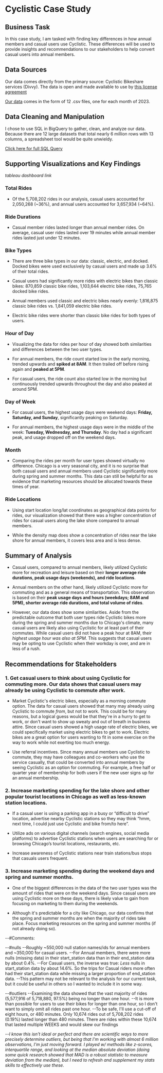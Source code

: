 # Cyclistic Case Study 

## Business Task

  In this case study, I am tasked with finding key differences in how annual members and casual users use Cyclistic. These differences will be used to provide insights and recommendations to our stakeholders to help convert casual users into annual members.

  
## Data Sources

  Our data comes directly from the primary source: Cyclistic Bikeshare services (Divvy). The data is open and made available to use by [this license agreement](https://divvybikes.com/data-license-agreement)
  
  [Our data](https://divvy-tripdata.s3.amazonaws.com/index.html) comes in the form of 12 .csv files, one for each month of 2023.


## Data Cleaning and Manipulation

  I chose to use SQL in BigQuery to gather, clean, and analyze our data. Because there are 12 large datasets that total nearly 6 million rows with 13 columns, a spreadsheet tool would be quite unwieldy.
  
  [Click here for full SQL Query](https://github.com/TankaJahari/cyclistic.charliesun/blob/main/Data%20Cleaning%20and%20Manipulation.sql)


## Supporting Visualizations and Key Findings

*tableau dashboard link*

### Total Rides

 - Of the 5,708,202 rides in our analysis, casual users accounted for 2,050,268 (~36%), and annual users accounted for 3,657,934 (~64%).

### Ride Durations

 - Casual member rides lasted longer than annual member rides. On average, casual user rides lasted over 19 minutes while annual member rides lasted just under 12 minutes.

### Bike Types

 - There are three bike types in our data: classic, electric, and docked. Docked bikes were used exclusively by casual users and made up 3.6% of their total rides. 

 - Casual users had significantly more rides with electric bikes than classic bikes: 870,859 classic bike rides, 1,103,644 electric bike rides, 75,765 docked bike rides.

 - Annual members used classic and electric bikes nearly evenly: 1,816,875 classic bike rides vs. 1,841,059 electric bike rides.

 - Electric bike rides were shorter than classic bike rides for both types of users. 

### Hour of Day

 - Visualizing the data for rides per hour of day showed both similarities and differences between the two user types.

 - For annual members, the ride count started low in the early morning, trended upwards and **spiked at 8AM**. It then trailed off before rising again and **peaked at 5PM**. 

 - For casual users, the ride count also started low in the morning but continuously trended upwards throughout the day and also peaked at around 5PM.

### Day of Week

 - For casual users, the highest usage days were weekend days: **Friday, Saturday, and Sunday**, significantly peaking on Saturday.

 - For annual members, the highest usage days were in the middle of the week: **Tuesday, Wednesday, and Thursday**. No day had a significant peak, and usage dropped off on the weekend days.
 
### Month

 - Comparing the rides per month for user types showed virtually no difference. Chicago is a very seasonal city, and it is no surprise that both casual users and annual members used Cyclistic significantly more during spring and summer months. This data can still be helpful for as evidence that marketing resources should be allocated towards these times of year.

### Ride Locations

 - Using start location long/lat coordinates as geographical data points for rides, our visualization showed that there was a higher concentration of rides for casual users along the lake shore compared to annual members.

 - While the density map does show a concentration of rides near the lake shore for annual members, it covers less area and is less dense.

## Summary of Analysis

 - Casual users, compared to annual members, likely utilized Cyclistic more for recreation and leisure based on their **longer average ride durations, peak usage days (weekends), and ride locations**.

 - Annual members on the other hand, likely utilized Cyclistic more for commuting and as a general means of transportation. This observation is based on their **peak usage days and hours (weekdays; 8AM and 5PM), shorter average ride durations, and total volume of rides**.


 - However, our data does show some simliarities. Aside from the predictable outcome that both user types ride Cyclistic bikes more during the spring and summer months due to Chicago's climate, many casual users are likely also using Cyclistic for at least part of their commutes. While casual users did not have a peak hour at 8AM, their *highest usage hour was also at 5PM*. This suggests that casual users may be opting to use Cyclistic when their workday is over, and are in less of a rush. 


   
## Recommendations for Stakeholders


### 1. Get casual users to think about using Cyclistic for commuting more. Our data shows that casual users may already be using Cyclistic to commute after work. 

 - Market Cyclistic's electric bikes, especially as a morning commute option. The data for casual users showed that many may already using Cyclistic to commute *from*, but not *to* work. This could be for many reasons, but a logical guess would be that they're in a hurry to get to work, or don't want to show up sweaty and out of breath in business attire. Since casual users showed a high usage rate of electric bikes, we could specifically market using electric bikes to get to work. Electric bikes are a great option for users wanting to fit in some exercise on the way to work while not exerting too much energy.
   
 - Use referral incentives. Since many annual members use Cyclistic to commute, they may have colleagues and co-workers who use the service casually, that could be converted into annual members by seeing Cyclistic as an option for commuting. For example, a free half or quarter year of membership for both users if the new user signs up for an annual membership.
   

### 2. Increase marketing spending for the lake shore and other popular tourist locations in Chicago as well as less-known station locations.

 - If a casual user is using a parking app in a busy or “difficult to drive” location, advertise nearby Cyclistic stations so they may think “hmm, next time, I could just use Cyclistic and bike from/to here”.
   
 - Utilize ads on various digital channels (search engines, social media platforms) to advertise Cyclistic stations when users are searching for or browsing Chicago’s tourist locations, restaurants, etc.

 - Increase awareness of Cyclistic stations near train stations/bus stops that casuals users frequent.


### 3. Increase marketing spending during the weekend days and spring and summer months.

 - One of the biggest differences in the data of the two user types was the amount of rides that were on the weekend days. Since casual users are using Cyclistic more on these days, there is likely value to gain from focusing on marketing to them during the weekends.

 - Although it's predictable for a city like Chicago, our data confirms that the spring and summer months are when the majority of rides take place. Focus marketing resources on the spring and summer months (if not already doing so).
   

--#Comments:

--#nulls
--Roughly ~550,000 null station names/ids for annual members and ~350,000 for casual users. 
--For Annual members, there were more nulls (missing data) in their start_station data than in their end_station data by about 0.4%. 
--For Casual users, the inverse was true: *Less* nulls in start_station data by about 14.6%. So the trips for Casual riders more often had their start_station data while missing a larger proportion of end_station data.
--This pattern may not be relevant to the analysis for our current task, but it could be useful in others so I wanted to include it in some way.


--#outliers
--Examining the data showed that the vast majority of rides (5,577,916 of 5,718,880, 97.5%) being no longer than one hour.
--It is more than possible for users to use their bikes for longer than one hour, so I don't want to simply omit all rides past one hour.
--To be safe, I'll use a cut-off of eight hours, or 480 minutes. Only 10,674 rides out of 5,708,202 rides (0.19%) lasted longer than 480 minutes. There are rides within these 10,674 that lasted multiple WEEKS and would skew our findings 

--*I know this isn't ideal or perfect and there are scientific ways to more precisely determine outliers, but being that I'm working with almost 6 million observations, I'm just moving forward. I played w/ methods like z-scores, interquartile range, and looking at the median absolute deviation (doing some quick research showed that MAD is a robust statistic to measure deviation from the median), but I need to refresh and supplement my stats skills to effectively use these.*

